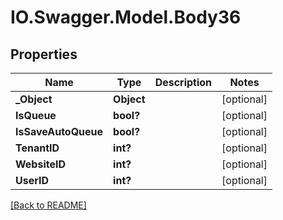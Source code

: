 # IO.Swagger.Model.Body36
## Properties

Name | Type | Description | Notes
------------ | ------------- | ------------- | -------------
**_Object** | **Object** |  | [optional] 
**IsQueue** | **bool?** |  | [optional] 
**IsSaveAutoQueue** | **bool?** |  | [optional] 
**TenantID** | **int?** |  | [optional] 
**WebsiteID** | **int?** |  | [optional] 
**UserID** | **int?** |  | [optional] 

 [[Back to README]](../README.md)

